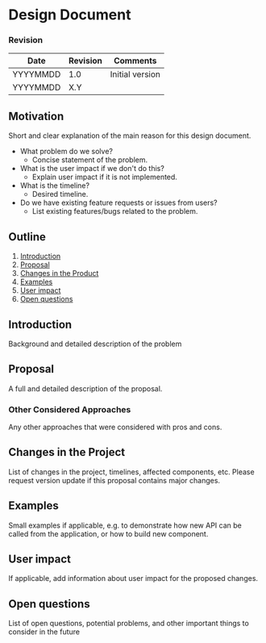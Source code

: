 # Design Document

### Revision


|Date       |Revision| Comments                                                                 |
|-----------|--------|--------------------------------------------------------------------------|
|  YYYYMMDD |  1.0   | Initial version                                                          |
|  YYYYMMDD |  X.Y   |                                                                          |



## Motivation

Short and clear explanation of the main reason for this design document.
* What problem do we solve?
   * Concise statement of the problem.
* What is the user impact if we don't do this?
   * Explain user impact if it is not implemented.
* What is the timeline?
   * Desired timeline.
* Do we have existing feature requests or issues from users?
   * List existing features/bugs related to the problem.

## Outline

1. [Introduction](#introduction)
2. [Proposal](#proposal)
3. [Changes in the Product](#changes-in-the-product)
4. [Examples](#examples)
5. [User impact](#user-impact)
6. [Open questions](#open-questions)

## Introduction

Background and detailed description of the problem

## Proposal

A full and detailed description of the proposal.

### Other Considered Approaches

Any other approaches that were considered with pros and cons.

## Changes in the Project

List of changes in the project, timelines, affected components, etc.
Please request version update if this proposal contains major changes.

## Examples

Small examples if applicable, e.g. to demonstrate how new API can be called from the application,
or how to build new component.

## User impact

If applicable, add information about user impact for the proposed changes.

## Open questions

List of open questions, potential problems, and other important things to consider in the future
